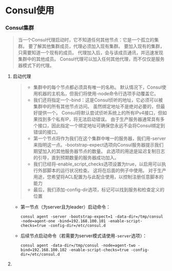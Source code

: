 # Consul使用

### Consul集群

> 当一个Consul代理启动时，它不知道任何其他节点：它是一个孤立的集群。 要了解其他集群成员，代理必须加入现有集群。 要加入现有的集群，只需要知道一个现有的成员。 代理加入后，会与该成员通讯，并迅速发现集群中的其他成员。 Consul代理可以加入任何其他代理，而不仅仅是服务器模式下的代理。

1. 启动代理

   > - 集群中的每个节点都必须具有唯一的名称。 默认情况下，Consul使用机器的主机名，但我们将使用-node命令行选项手动覆盖它。
   > - 我们还将指定一个-bind：这是Consul侦听的地址，它必须可以被集群中的所有其他节点访问。 虽然绑定地址不是绝对必要的，但最好提供一个。 Consul将默认尝试侦听系统上的所有IPv4接口，但如果找到多个私有IP，将无法启动错误。 由于生产服务器通常具有多个接口，因此指定一个绑定地址可确保您永远不会将Consul绑定到错误的接口。
   > - 第一个节点将作为我们在这个集群中唯一的服务器，我们用-server来指明这一点。-bootstrap-expect选项向Consul服务器提示我们期望加入的其他服务器节点的数量。 此选项的用途是延迟复制日志的引导，直到预期数量的服务器成功加入。
   > - 我们已经将-enable_script_checks选项设置为true，以启用可以执行外部脚本的运行状况检查。 这将在后面的例子中使用。 对于生产用途，您希望将ACL配置为与此配合使用，以控制注册任意脚本的能力
   > - 最后，我们添加-config-dir选项，标记可以找到服务和检查定义的位置

   - 第一节点（为server且为leader）启动命令：

     `consul agent -server -bootstrap-expect=1 -data-dir=/tmp/consul -node=agent-one -bind=192.168.100.101 -enable-script-checks=true -config-dir=/etc/consul.d`

   - 后续节点启动命令（若需要为server模式请使用`-server`选项）：

     `consul agent -data-dir=/tmp/consul -node=agent-two -bind=192.168.100.102 -enable-script-checks=true -config-dir=/etc/consul.d`

2. 